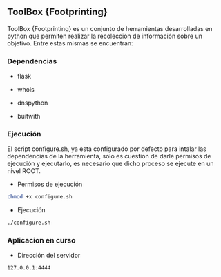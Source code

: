 ## ToolBox {Footprinting}
ToolBox {Footprinting} es un conjunto de herramientas desarrolladas en python que permiten realizar la recolección de información sobre un objetivo. Entre estas mismas se encuentran:



### Dependencias

* flask

* whois

* dnspython

* buitwith

### Ejecución

El script configure.sh, ya esta configurado por defecto para intalar las dependencias de la herramienta, solo es cuestion de darle permisos de ejecución y ejecutarlo, es necesario que dicho proceso se ejecute en un nivel ROOT.

* Permisos de ejecución
```sh
chmod +x configure.sh
```
* Ejecución
```sh
./configure.sh
```

### Aplicacion en curso 

* Dirección del servidor
```sh
127.0.0.1:4444
```


